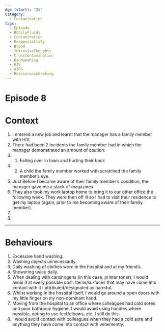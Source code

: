 ```yaml
---
Age (start): "25"
Category:
  - Contamination
tags:
  - Episode
  - BodilyFluids
  - Contamination
  - Responsibility
  - Blood
  - IntrusiveThoughts
  - CrossContamination
  - Handwashing
  - HIV
  - AIDS
  - ReassuranceSeeking
---
```

# Episode 8
# Context
1. I entered a new job and learnt that the manager has a family member with HIV.
2. There had been 2 incidents the family member had in which the manager demonstrated an amount of caution:
2. 1. Falling over in town and hurting their back
2. 2. A child the family member worked with scratched the family member’s eye.
3. Just Before I became aware of their family member’s condition, the manager gave me a stack of magazines.
4. They also took my work laptop home to bring it to our other office the following week. They were then off ill so I had to visit their residence to get my laptop (again, prior to me becoming aware of their family member).
5. 
6. 
---
# Behaviours
1. Excessive hand washing.
2. Washing objects unnecessarily.
3. Daily washing of clothes worn in the hospital and at my friend’s.
4. Showering twice daily.
5. When dealing with carcinogens (in this case, printer toner), I would avoid it at every possible cost. Items/surfaces that may have come into contact with it I attributed/designated as harmful.
6. Whilst working in the hospital itself, I would go around a open doors with my little finger on my non-dominant hand.
7. Moving from the hospital to an office where colleagues had cold sores and poor bathroom hygiene. I would avoid using handles where possible, opting to use feet/elbows, etc. I still do this.
8. I would avoid contact with colleagues when they had a cold sore and anything they have come into contact with vehemently.